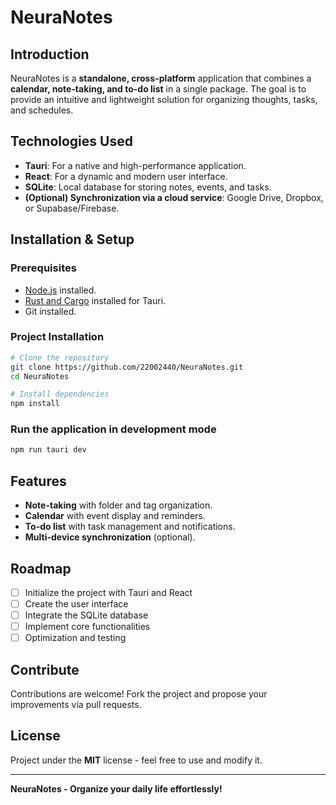 # NeuraNotes

## Introduction
NeuraNotes is a **standalone, cross-platform** application that combines a **calendar, note-taking, and to-do list** in a single package. The goal is to provide an intuitive and lightweight solution for organizing thoughts, tasks, and schedules.

## Technologies Used
- **Tauri**: For a native and high-performance application.
- **React**: For a dynamic and modern user interface.
- **SQLite**: Local database for storing notes, events, and tasks.
- **(Optional) Synchronization via a cloud service**: Google Drive, Dropbox, or Supabase/Firebase.

## Installation & Setup
### Prerequisites
- [Node.js](https://nodejs.org/) installed.
- [Rust and Cargo](https://www.rust-lang.org/) installed for Tauri.
- Git installed.

### Project Installation
```bash
# Clone the repository
git clone https://github.com/22002440/NeuraNotes.git
cd NeuraNotes

# Install dependencies
npm install
```

### Run the application in development mode
```bash
npm run tauri dev
```

## Features
- **Note-taking** with folder and tag organization.
- **Calendar** with event display and reminders.
- **To-do list** with task management and notifications.
- **Multi-device synchronization** (optional).

## Roadmap
- [ ] Initialize the project with Tauri and React
- [ ] Create the user interface
- [ ] Integrate the SQLite database
- [ ] Implement core functionalities
- [ ] Optimization and testing

## Contribute
Contributions are welcome! Fork the project and propose your improvements via pull requests.

## License
Project under the **MIT** license - feel free to use and modify it.

---
**NeuraNotes - Organize your daily life effortlessly!**

